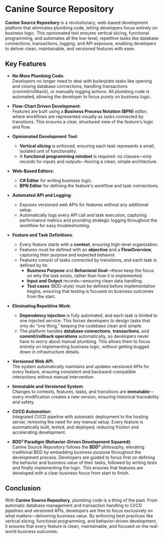 # Canine Source Repository

**Canine Source Repository** is a revolutionary, web-based development platform that eliminates plumbing code, letting developers focus entirely on business logic. This opinionated tool ensures vertical slicing, functional programming, and automates all the low-level, repetitive tasks like database connections, transactions, logging, and API exposure, enabling developers to deliver clean, maintainable, and versioned features with ease.

## Key Features

- **No More Plumbing Code**:  
  Developers no longer need to deal with boilerplate tasks like opening and closing database connections, handling transactions (commit/rollback), or manually logging actions. All plumbing code is automated, allowing the developer to focus purely on business logic.

- **Flow-Chart Driven Development**:  
  Features are built using a **Business Process Notation (BPN)** editor, where workflows are represented visually as tasks connected by transitions. This ensures a clear, structured view of the feature's logic and flow.

- **Opinionated Development Tool**:  
  - **Vertical slicing** is enforced, ensuring each task represents a small, isolated unit of functionality.
  - A **functional programming mindset** is required: no classes—only records for inputs and outputs—forcing a clean, simple architecture.
  
- **Web-Based Editors**:  
  - **C# Editor** for writing business logic.
  - **BPN Editor** for defining the feature's workflow and task connections.
  
- **Automated API and Logging**:
  - Exposes versioned web APIs for features without any additional setup.
  - Automatically logs every API call and task execution, capturing performance metrics and providing strategic logging throughout the workflow for easy troubleshooting.
  
- **Feature and Task Definitions**:
  - Every feature starts with a **context**, ensuring high-level organization.
  - Features must be defined with an **objective** and a **FlowOverview**, capturing their purpose and expected behavior.
  - Features consist of tasks connected by transitions, and each task is defined by its:
    - **Business Purpose** and **Behavioral Goal**—these keep the focus on why the task exists, rather than how it is implemented.
    - **Input and Output** records—ensuring clean data handling.
    - **Test cases** (BDD-style) must be defined before implementation begins, ensuring that testing is focused on business outcomes from the start.

- **Eliminating Repetitive Work**:
  - **Dependency injection** is fully automated, and each task is limited to one injected service. This forces developers to design tasks that only do "one thing," keeping the codebase clean and simple.
  - The platform handles **database connections**, **transactions**, and **commit/rollback operations** automatically, so developers never have to worry about manual plumbing. This allows them to focus entirely on implementing business logic, without getting bogged down in infrastructure details.

- **Versioned Web API**:  
  The system automatically maintains and updates versioned APIs for every feature, ensuring consistent and backward-compatible interactions without manual intervention.

- **Immutable and Versioned System**:  
  Changes to contexts, features, tasks, and transitions are **immutable**—every modification creates a new version, ensuring historical traceability and safety.

- **CI/CD Automation**:  
  Integrated CI/CD pipeline with automatic deployment to the hosting server, removing the need for any manual setup. Every feature is automatically built, tested, and deployed, reducing friction and accelerating development.

- **BDD² Paradigm (Behavior-Driven Development Squared)**:  
  Canine Source Repository follows the **BDD²** philosophy, elevating traditional BDD by embedding business purpose throughout the development process. Developers are guided to focus first on defining the behavior and business value of their tasks, followed by writing tests and finally implementing the logic. This ensures that features are developed with a clear business focus from start to finish.

## Conclusion

With **Canine Source Repository**, plumbing code is a thing of the past. From automatic database management and transaction handling to CI/CD pipelines and versioned APIs, developers are free to focus exclusively on what matters—delivering business value. By enforcing best practices like vertical slicing, functional programming, and behavior-driven development, it ensures that every feature is clean, maintainable, and focused on the real-world business outcomes.

